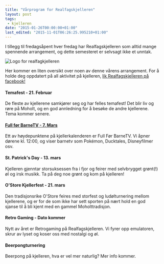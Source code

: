 ```yaml
---
title: "Vårprogram for Realfagskjelleren"
layout: post
tags: 
 - kjelleren
date: "2015-01-26T00:00:00+01:00"
last_edited: "2015-11-01T06:26:25.995210+01:00"
---
```

I tillegg til fredagsåpent hver fredag har Realfagskjelleren som alltid mange spennende arrangement, og dette semesteret er selvsagt ikke et unntak.

![Logo for realfagkjelleren](https://online.ntnu.no/media/images/responsive/22f81521-bd66-4644-a65e-e70125e59b64.png)

Her kommer en liten oversikt over noen av denne vårens arrangement. For å holde deg oppdatert på all aktivitet på kjelleren, [lik Realfagskjelleren på facebook!](https://www.facebook.com/Realfagskjelleren)

#### Temafest - 21. Februar
De fleste av kjellerene samkjører seg og har felles temafest! Det blir liv og røre på Moholt, og en god annledning for å besøke de andre kjellerene. Tema kommer senere. 

#### [Full før BarneTV - 7. Mars](https://www.facebook.com/events/1522504704705352/)
Ett av høydepunktene på kjellerkalenderen er Full Før BarneTV. Vi åpner dørene kl. 12:00, og viser barnetv som Pokémon, Ducktales, Disneyfilmer osv. 

#### St. Patrick's Day - 13. mars
Kjelleren gjenntar storsuksessen fra i fjor og feirer med selvbrygget grønt(!) øl og irsk musikk. Ta på deg noe grønt og kom på kjelleren!

#### O'Store Kjellerfest - 21. mars
Den tradisjonsrike O'Store feires med storfest og ludølturnering mellom kjellerene, og er for de som ikke har sett sporten på nært hold en god sjanse til å bli kjent med en gammel Moholttradisjon.

#### Retro Gaming - Dato kommer
Nytt av året er Retrogaming på Realfagskjelleren. Vi fyrer opp emulatoren, skrur av lyset og koser oss med nostalgi og øl.

#### Beerpongturnering
Beerpong på kjelleren, hva er vel mer naturlig? Mer info kommer.
